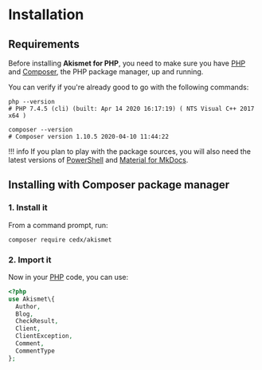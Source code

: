 # Installation

## Requirements
Before installing **Akismet for PHP**, you need to make sure you have [PHP](https://www.php.net)
and [Composer](https://getcomposer.org), the PHP package manager, up and running.

You can verify if you're already good to go with the following commands:

```shell
php --version
# PHP 7.4.5 (cli) (built: Apr 14 2020 16:17:19) ( NTS Visual C++ 2017 x64 )

composer --version
# Composer version 1.10.5 2020-04-10 11:44:22
```

!!! info
    If you plan to play with the package sources, you will also need the latest versions of
    [PowerShell](hhttps://docs.microsoft.com/en-us/powershell) and [Material for MkDocs](https://squidfunk.github.io/mkdocs-material).

## Installing with Composer package manager

### 1. Install it
From a command prompt, run:

```shell
composer require cedx/akismet
```

### 2. Import it
Now in your [PHP](https://www.php.net) code, you can use:

```php
<?php
use Akismet\{
  Author,
  Blog,
  CheckResult,
  Client,
  ClientException,
  Comment,
  CommentType
};
```
